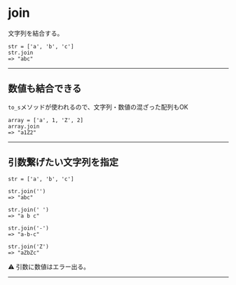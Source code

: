 # join
文字列を結合する。
~~~
str = ['a', 'b', 'c']
str.join
=> "abc"
~~~
***

## 数値も結合できる
`to_s`メソッドが使われるので、文字列・数値の混ざった配列もOK
~~~
array = ['a', 1, 'Z', 2]
array.join
=> "a1Z2"
~~~
***

## 引数繋げたい文字列を指定
~~~
str = ['a', 'b', 'c']

str.join('')
=> "abc"

str.join(' ')
=> "a b c"

str.join('-')
=> "a-b-c"

str.join('Z')
=> "aZbZc"
~~~
⚠️ 引数に数値はエラー出る。
***
